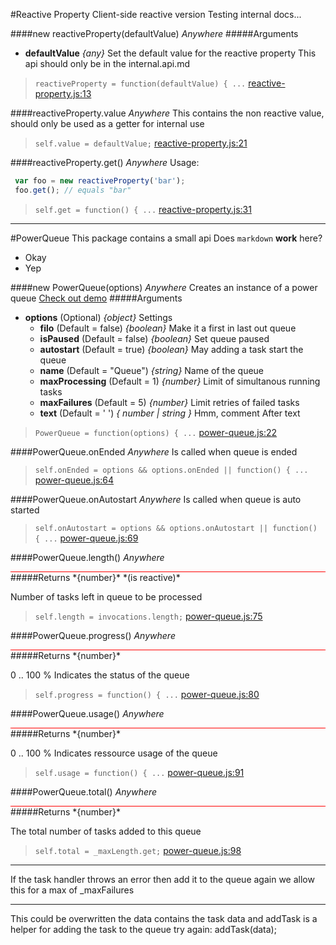#Reactive Property
Client-side reactive version
Testing internal docs...

####new reactiveProperty(defaultValue)    *Anywhere*
#####Arguments
* __defaultValue__  *{any}*
Set the default value for the reactive property
This api should only be in the internal.api.md

> ```reactiveProperty = function(defaultValue) { ...``` [reactive-property.js:13](reactive-property.js#L13)

####reactiveProperty.value    *Anywhere*
This contains the non reactive value, should only be used as a getter for
internal use

> ```self.value = defaultValue;``` [reactive-property.js:21](reactive-property.js#L21)

####reactiveProperty.get()    *Anywhere*
Usage:
```js
 var foo = new reactiveProperty('bar');
 foo.get(); // equals "bar"
```

> ```self.get = function() { ...``` [reactive-property.js:31](reactive-property.js#L31)


---
#PowerQueue
This package contains a small api
Does `markdown` __work__ here?
* Okay
* Yep

####new PowerQueue(options)    *Anywhere*
Creates an instance of a power queue 
[Check out demo](http://power-queue-test.meteor.com/)
#####Arguments
* __options__  (Optional)  *{object}*
Settings
  * __filo__  (Default = false)  *{boolean}*
Make it a first in last out queue
  * __isPaused__  (Default = false)  *{boolean}*
Set queue paused
  * __autostart__  (Default = true)  *{boolean}*
May adding a task start the queue
  * __name__  (Default = "Queue")  *{string}*
Name of the queue
  * __maxProcessing__  (Default = 1)  *{number}*
Limit of simultanous running tasks
  * __maxFailures__  (Default = 5)  *{number}*
Limit retries of failed tasks
  * __text__  (Default = ' ')  *{ number | string }*
Hmm, comment
After text

> ```PowerQueue = function(options) { ...``` [power-queue.js:22](power-queue.js#L22)

####PowerQueue.onEnded    *Anywhere*
Is called when queue is ended

> ```self.onEnded = options && options.onEnded || function() { ...``` [power-queue.js:64](power-queue.js#L64)

####PowerQueue.onAutostart    *Anywhere*
Is called when queue is auto started

> ```self.onAutostart = options && options.onAutostart || function() { ...``` [power-queue.js:69](power-queue.js#L69)

####PowerQueue.length()    *Anywhere*

<div style="border-bottom:1px solid red;"></div>
#####Returns
  *{number}*  *(is reactive)*

Number of tasks left in queue to be processed

> ```self.length = invocations.length;``` [power-queue.js:75](power-queue.js#L75)

####PowerQueue.progress()    *Anywhere*

<div style="border-bottom:1px solid red;"></div>
#####Returns
  *{number}*

0 .. 100 % Indicates the status of the queue

> ```self.progress = function() { ...``` [power-queue.js:80](power-queue.js#L80)

####PowerQueue.usage()    *Anywhere*

<div style="border-bottom:1px solid red;"></div>
#####Returns
  *{number}*

0 .. 100 % Indicates ressource usage of the queue

> ```self.usage = function() { ...``` [power-queue.js:91](power-queue.js#L91)

####PowerQueue.total()    *Anywhere*

<div style="border-bottom:1px solid red;"></div>
#####Returns
  *{number}*

The total number of tasks added to this queue

> ```self.total = _maxLength.get;``` [power-queue.js:98](power-queue.js#L98)

---
If the task handler throws an error then add it to the queue again
we allow this for a max of _maxFailures

---
This could be overwritten the data contains the task data and addTask
is a helper for adding the task to the queue
try again: addTask(data);
